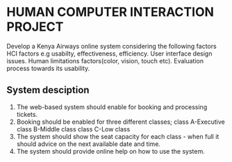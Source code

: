 # HUMAN COMPUTER INTERACTION PROJECT

Develop a Kenya Airways online system considering the following factors
    HCI factors e.g usabilty, effectiveness, efficiency.
    User interface design issues.
    Human limitations factors(color, vision, touch etc).
    Evaluation process towards its usability.

## System desciption

1. The web-based system should enable for booking and processing tickets.
2. Booking should be enabled for three different classes;
    class A-Executive
    class B-Middle class
    class C-Low class
3. The system should show the seat capacity for each class - when full it should advice on the next available date and time.
4. The system should provide online help on how to use the system.
